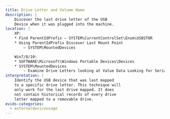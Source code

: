 ```yaml
---
title: Drive Letter and Volume Name
description: |
    Discover the last drive letter of the USB
    Device when it was plugged into the machine.
location: |
    XP:
    * Find ParentIdPrefix – SYSTEM\CurrentControlSet\Enum\USBSTOR
    * Using ParentIdPrefix Discover Last Mount Point
        – SYSTEM\MountedDevices

    Win7/8/10:
    * SOFTWARE\Microsoft\Windows Portable Devices\Devices
    * SYSTEM\MountedDevices
        - Examine Drive Letters looking at Value Data Looking for Serial Number
interpretation: |
    Identify the USB device that was last mapped
    to a specific drive letter. This technique will
    only work for the last drive mapped. It does
    not contain historical records of every drive
    letter mapped to a removable drive.
evids-categories:
  - externaldeviceusage
---
```

